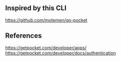 ## Inspired by this CLI

https://github.com/motemen/go-pocket

## References

https://getpocket.com/developer/apps/
https://getpocket.com/developer/docs/authentication
